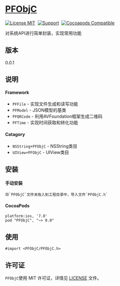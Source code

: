 [PFObjC](https://github.com/PFei-He/PFObjC)
===

[![License MIT](https://img.shields.io/badge/license-MIT-green.svg)](https://raw.githubusercontent.com/PFei-He/PFObjC/master/LICENSE)&nbsp;
[![Support](https://img.shields.io/badge/support-iOS%207%2B%20-blue.svg?style=flat)](https://www.apple.com/nl/ios/)&nbsp;
 [![Cocoapods Compatible](https://img.shields.io/cocoapods/v/PFObjC.svg)](https://img.shields.io/cocoapods/v/PFObjC.svg)

对系统API进行简单封装，实现常用功能

版本
---
0.0.1

说明
---
#### Framework
* `PFFile` - 实现文件生成和读写功能
* `PFModel` - JSON模型的基类
* `PFQRCode` - 利用AVFoundation框架生成二维码
* `PFTime` - 实现时间获取和转化功能

#### Catagory
* `NSString+PFObjC` - NSString类目
* `UIView+PFObjC` - UIView类目

安装
--- 
#### 手动安装
```
将`PFObjC`文件夹拖入到工程目录中，导入文件`PFObjC.h`
```

#### CocoaPods
```
platform:ios, '7.0'
pod "PFObjC", "~> 0.0"
```

使用
---
```
#import <PFObjC/PFObjC.h>
```
 
许可证
---
`PFObjC`使用 MIT 许可证，详情见 [LICENSE](https://raw.githubusercontent.com/PFei-He/PFObjC/master/LICENSE) 文件。
